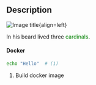 ## Description  

![Image title](https://dummyimage.com/600x400/eee/aaa){align=left}
 
In his beard lived three <span style="color:green">cardinals</span>.  

#### Docker  

``` bash
echo "Hello"  # (1)
```


1. Build docker image
